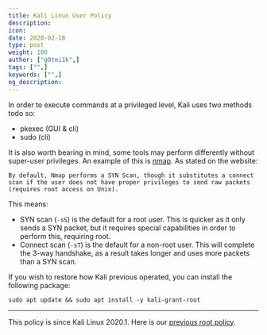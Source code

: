 ```yaml
---
title: Kali Linux User Policy
description:
icon:
date: 2020-02-18
type: post
weight: 100
author: ["g0tmi1k",]
tags: ["",]
keywords: ["",]
og_description:
---
```


In order to execute commands at a privileged level, Kali uses two methods todo so:

- pkexec (GUI & cli)
- sudo (cli)

It is also worth bearing in mind, some tools may perform differently without super-user privileges. An example of this is [nmap](https://nmap.org/book/man-port-scanning-techniques.html). As stated on the website:

```
By default, Nmap performs a SYN Scan, though it substitutes a connect scan if the user does not have proper privileges to send raw packets (requires root access on Unix).
```

This means:

- SYN scan (`-sS`) is the default for a root user. This is quicker as it only sends a SYN packet, but it requires special capabilities in order to perform this, requiring root.
- Connect scan (`-sT`) is the default for a non-root user. This will complete the 3-way handshake, as a result takes longer and uses more packets than a SYN scan.

If you wish to restore how Kali previous operated, you can install the following package:

```
sudo apt update && sudo apt install -y kali-grant-root
```

- - -

This policy is since Kali Linux 2020.1. Here is our [previous root policy](/docs/policy/kali-linux-root-user-policy/).
